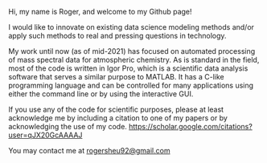 Hi, my name is Roger, and welcome to my Github page!

I would like to innovate on existing data science modeling methods and/or apply such methods to real and pressing questions in technology.

My work until now (as of mid-2021) has focused on automated processing of mass spectral data for atmospheric chemistry. 
As is standard in the field, most of the code is written in Igor Pro, which is a scientific data analysis software that serves a similar purpose to MATLAB.
It has a C-like programming language and can be controlled for many applications using either the command line or by using the interactive GUI.

If you use any of the code for scientific purposes, please at least acknowledge me by including a citation to one of my papers or by acknowledging the use of my code.
https://scholar.google.com/citations?user=qJX20GcAAAAJ

You may contact me at rogersheu92@gmail.com

<!---
rogersheu/rogersheu is a ✨ special ✨ repository because its `README.md` (this file) appears on your GitHub profile.
You can click the Preview link to take a look at your changes.
--->
